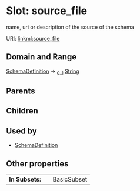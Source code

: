 
# Slot: source_file


name, uri or description of the source of the schema

URI: [linkml:source_file](https://w3id.org/linkml/source_file)


## Domain and Range

[SchemaDefinition](SchemaDefinition.md) &#8594;  <sub>0..1</sub> [String](types/String.md)

## Parents


## Children


## Used by

 * [SchemaDefinition](SchemaDefinition.md)

## Other properties

|  |  |  |
| --- | --- | --- |
| **In Subsets:** | | BasicSubset |

